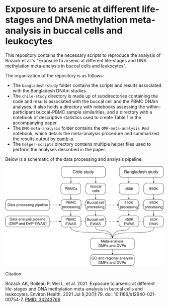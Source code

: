 # Exposure to arsenic at different life-stages and DNA methylation meta-analysis in buccal cells and leukocytes 

This repository contains the necessary scripts to reproduce the analysis of
Bozack et al.'s "Exposure to arsenic at different life-stages and DNA
methylation meta-analysis in buccal cells and leukocytes".

The organization of the repository is as follows:

- The `bangladesh-study` folder contains the scripts and results associated
  with the Bangladesh DNAm studies.
- The `chile-study` directory is made up of subdirectories containing the code
  and results associated with the buccal cell and the PBMC DNAm analyses. It
  also holds a  directory with notebooks assessing the within-participant
  buccal-PBMC sample similarities, and a directory with a notebook of
  descriptive statistics used to create Table 1 in the accompanying paper.
- The `DMR-meta-analysis` folder contains the `DMR-meta-analysis.Rmd` notebook,
  which details the meta-analysis procedure and summarized the results output
  by [comb-p](https://github.com/brentp/combined-pvalues).
- The `helper-scripts` directory contains multiple helper files used to perform
  the analyses described in the paper.
  
Below is a schematic of the data processing and analysis pipeline.

![qq plot](https://raw.githubusercontent.com/annebozack/images/master/analysis_flowchart.png)

Citation:

Bozack AK, Boileau P, Wei L, et al. 2021. Exposure to arsenic at different life-stages and DNA methylation meta-analysis in buccal cells and leukocytes. Environ Health. 2021 Jul 9;20(1):79. doi: 10.1186/s12940-021-00754-7. [PMID: 34243768](https://pubmed.ncbi.nlm.nih.gov/34243768/)
